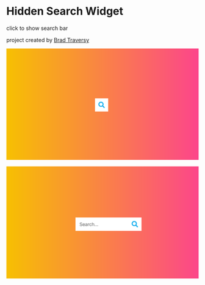 # Hidden Search Widget
click to show search bar

project created by [Brad Traversy](https://www.udemy.com/course/50-projects-50-days/)


![screen shot before click](https://github.com/Ashley-King/hidden-search-widget/blob/main/images/final-image-1.png?raw=true)

![screen shot after click](https://github.com/Ashley-King/hidden-search-widget/blob/main/images/final-image-2.png?raw=true)